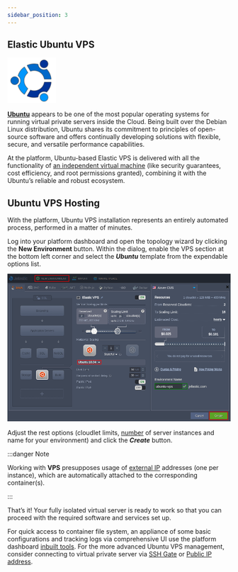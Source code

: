 ```yaml
---
sidebar_position: 3
---
```


## Elastic Ubuntu VPS

<div style={{
    display: 'grid',
    gridTemplateColumns: '0.15fr 1fr'
}}>
<div>

![Locale Dropdown](./img/UbuntuVPS/01-ubuntu-vps-logo.png)

</div>

<div>

**[Ubuntu](https://ubuntu.com/)** appears to be one of the most popular operating systems for running virtual private servers inside the Cloud. Being built over the Debian Linux distribution, Ubuntu shares its commitment to principles of open-source software and offers continually developing solutions with flexible, secure, and versatile performance capabilities.

</div>

</div>

At the platform, Ubuntu-based Elastic VPS is delivered with all the functionality of [an independent virtual machine](/docs/Elastic%20VPS/Elastic%20VPS%20Overview/General%20Information) (like security guarantees, cost efficiency, and root permissions granted), combining it with the Ubuntu’s reliable and robust ecosystem.

## Ubuntu VPS Hosting

With the platform, Ubuntu VPS installation represents an entirely automated process, performed in a matter of minutes.

Log into your platform dashboard and open the topology wizard by clicking the **New Environment** button. Within the dialog, enable the VPS section at the bottom left corner and select the **_Ubuntu_** template from the expendable options list.

<div style={{
    display:'flex',
    justifyContent: 'center',
    margin: '0 0 1rem 0'
}}>

![Locale Dropdown](./img/UbuntuVPS/02-create-ubuntu-vps.png)

</div>

Adjust the rest options (cloudlet limits, [number](/docs/ApplicationSetting/Scaling%20And%20Clustering/Horizontal%20Scaling) of server instances and name for your environment) and click the **_Create_** button.

:::danger Note

Working with **VPS** presupposes usage of [external IP](/docs/ApplicationSetting/External%20Access%20To%20Applications/Public%20IP) addresses (one per instance), which are automatically attached to the corresponding container(s).

:::

That’s it! Your fully isolated virtual server is ready to work so that you can proceed with the required software and services set up.

For quick access to container file system, an appliance of some basic configurations and tracking logs via comprehensive UI use the platform dashboard [inbuilt tools](/docs/Elastic%20VPS/Elastic%20VPS%20Management/VPS%20Configuration#elastic-vps-inbuilt-tools). For the more advanced Ubuntu VPS management, consider connecting to virtual private server via [SSH Gate](/docs/Elastic%20VPS/Elastic%20VPS%20Management/Linux%20VPS%20Access%20via%20SSH%20Gate) or [Public IP address](/docs/Elastic%20VPS/Elastic%20VPS%20Management/Linux%20VPS%20Access%20via%20Public%20IP).
